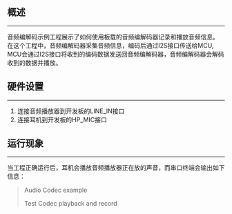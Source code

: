 ## 概述
***
音频编解码示例工程展示了如何使用板载的音频编解码器记录和播放音频信息。
在这个工程中，音频编解码器采集音频信息，编码后通过I2S接口传送给MCU,
MCU会通过I2S接口将收到的编码数据发送回音频编解码器，音频编解码器会解码收到的数据并播放。

## 硬件设置
***
1. 连接音频播放器到开发板的LINE_IN接口
2. 连接耳机到开发板的HP_MIC接口


## 运行现象
***
当工程正确运行后，耳机会播放音频播放器正在放的声音，而串口终端会输出如下信息：
> Audio Codec example
>
> Test Codec playback and record


